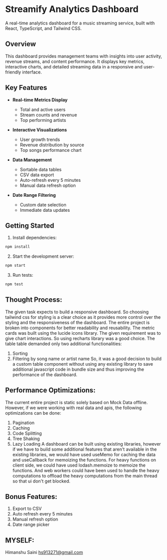 
# Streamify Analytics Dashboard

A real-time analytics dashboard for a music streaming service, built with React, TypeScript, and Tailwind CSS.

## Overview

This dashboard provides management teams with insights into user activity, revenue streams, and content performance. It displays key metrics, interactive charts, and detailed streaming data in a responsive and user-friendly interface.

## Key Features

- **Real-time Metrics Display**
  - Total and active users
  - Stream counts and revenue
  - Top performing artists
  
- **Interactive Visualizations**
  - User growth trends
  - Revenue distribution by source
  - Top songs performance chart
  
- **Data Management**
  - Sortable data tables
  - CSV data export
  - Auto-refresh every 5 minutes
  - Manual data refresh option
  
- **Date Range Filtering**
  - Custom date selection
  - Immediate data updates

## Getting Started

1. Install dependencies:

```bash
npm install
```

2. Start the development server:

```bash
npm start
```

3. Run tests:

```bash
npm test
```

## Thought Process:
The given task expects to build a responsive dashboard. So choosing tailwind css for styling is a clear choice as it provides more control over the styling and the responsiveness of the dashboard. 
The entire project is broken into components for better readability and reusability. 
The metric cards was built using the lucide icons library.
The given requirement was to give chart interactions. So using recharts library was a good choice.
The table table demanded only two additional functionalities:
1. Sorting
2. Filtering by song name or artist name
So, it was a good decision to build a custom table component without using any existing library to save additional javascript code in bundle size and thus improving the performance of the dashboard.

## Performance Optimizations:
The current entire project is static solely based on Mock Data offline.
However, if we were working with real data and apis, the following optimizations can be done:
1. Pagination
2. Caching
3. Code Splitting
4. Tree Shaking
5. Lazy Loading
A dashboard can be built using existing libraries, however if we have to build some additional features that aren't available in the existing libraries, we would have used useMemo for caching the data and useCallback for memoizing the functions.
For heavy functions on client side, we could have used lodash.memoize to memoize the functions. And web workers could have been used to handle the heavy computations to offload the heavy computations from the main thread so that ui don't get blocked.

## Bonus Features:
1. Export to CSV
2. Auto refresh every 5 minutes
3. Manual refresh option
4. Date range picker


## MYSELF:
Himanshu Saini
hs913271@gmail.com



